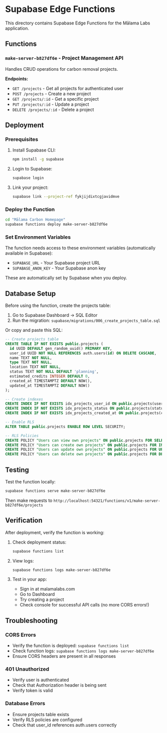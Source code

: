 # Supabase Edge Functions

This directory contains Supabase Edge Functions for the Mālama Labs application.

## Functions

### `make-server-b827df6e` - Project Management API

Handles CRUD operations for carbon removal projects.

**Endpoints:**
- `GET /projects` - Get all projects for authenticated user
- `POST /projects` - Create a new project
- `GET /projects/:id` - Get a specific project
- `PUT /projects/:id` - Update a project
- `DELETE /projects/:id` - Delete a project

## Deployment

### Prerequisites

1. Install Supabase CLI:
   ```bash
   npm install -g supabase
   ```

2. Login to Supabase:
   ```bash
   supabase login
   ```

3. Link your project:
   ```bash
   supabase link --project-ref fykjijdixtcgjavidmve
   ```

### Deploy the Function

```bash
cd "Mālama Carbon Homepage"
supabase functions deploy make-server-b827df6e
```

### Set Environment Variables

The function needs access to these environment variables (automatically available in Supabase):
- `SUPABASE_URL` - Your Supabase project URL
- `SUPABASE_ANON_KEY` - Your Supabase anon key

These are automatically set by Supabase when you deploy.

## Database Setup

Before using the function, create the projects table:

1. Go to Supabase Dashboard → SQL Editor
2. Run the migration: `supabase/migrations/006_create_projects_table.sql`

Or copy and paste this SQL:

```sql
-- Create projects table
CREATE TABLE IF NOT EXISTS public.projects (
  id UUID DEFAULT gen_random_uuid() PRIMARY KEY,
  user_id UUID NOT NULL REFERENCES auth.users(id) ON DELETE CASCADE,
  name TEXT NOT NULL,
  type TEXT NOT NULL,
  location TEXT NOT NULL,
  status TEXT NOT NULL DEFAULT 'planning',
  estimated_credits INTEGER DEFAULT 0,
  created_at TIMESTAMPTZ DEFAULT NOW(),
  updated_at TIMESTAMPTZ DEFAULT NOW()
);

-- Create indexes
CREATE INDEX IF NOT EXISTS idx_projects_user_id ON public.projects(user_id);
CREATE INDEX IF NOT EXISTS idx_projects_status ON public.projects(status);
CREATE INDEX IF NOT EXISTS idx_projects_created_at ON public.projects(created_at);

-- Enable RLS
ALTER TABLE public.projects ENABLE ROW LEVEL SECURITY;

-- RLS Policies
CREATE POLICY "Users can view own projects" ON public.projects FOR SELECT TO authenticated USING (auth.uid() = user_id);
CREATE POLICY "Users can create own projects" ON public.projects FOR INSERT TO authenticated WITH CHECK (auth.uid() = user_id);
CREATE POLICY "Users can update own projects" ON public.projects FOR UPDATE TO authenticated USING (auth.uid() = user_id) WITH CHECK (auth.uid() = user_id);
CREATE POLICY "Users can delete own projects" ON public.projects FOR DELETE TO authenticated USING (auth.uid() = user_id);
```

## Testing

Test the function locally:

```bash
supabase functions serve make-server-b827df6e
```

Then make requests to `http://localhost:54321/functions/v1/make-server-b827df6e/projects`

## Verification

After deployment, verify the function is working:

1. Check deployment status:
   ```bash
   supabase functions list
   ```

2. View logs:
   ```bash
   supabase functions logs make-server-b827df6e
   ```

3. Test in your app:
   - Sign in at malamalabs.com
   - Go to Dashboard
   - Try creating a project
   - Check console for successful API calls (no more CORS errors!)

## Troubleshooting

### CORS Errors
- Verify the function is deployed: `supabase functions list`
- Check function logs: `supabase functions logs make-server-b827df6e`
- Ensure CORS headers are present in all responses

### 401 Unauthorized
- Verify user is authenticated
- Check that Authorization header is being sent
- Verify token is valid

### Database Errors
- Ensure projects table exists
- Verify RLS policies are configured
- Check that user_id references auth.users correctly

